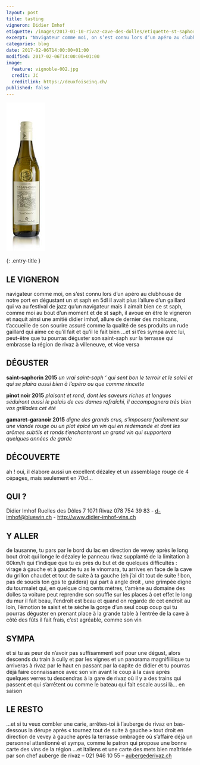 ```yaml
---
layout: post
title: tasting
vigneron: Didier Imhof
etiquette: /images/2017-01-10-rivaz-cave-des-dolles/etiquette-st-saphorin-desert.jpg
excerpt: "Navigateur comme moi, on s’est connu lors d’un apéro au clubhouse de notre port en dégustant un st saph en 5dl il avait plus l’allure d’un gaillard qui va au festival de jazz qu’un navigateur mais il aimait bien ce st saph, ..."
categories: blog
date: 2017-02-06T14:00:00+01:00
modified: 2017-02-06T14:00:00+01:00
image:
  feature: vignoble-002.jpg
  credit: JC
  creditlink: https://deuxfoiscinq.ch/
published: false
---
```



![](/images/2017-01-10-rivaz-cave-des-dolles/2_st-saphorin-desert50.jpg)

{: .entry-title }

## LE VIGNERON
navigateur comme moi, on s’est connu lors d’un apéro au clubhouse de notre port
en dégustant un st saph en 5dl
il avait plus l’allure d’un gaillard qui va au festival de jazz qu’un navigateur
mais il aimait bien ce st saph, comme moi
au bout d’un moment et de st saph, il avoue en être le vigneron et naquit ainsi une amitié
didier imhof, allure de dernier des mohicans, t’accueille de son sourire assuré comme la qualité de ses produits
un rude gaillard qui aime ce qu’il fait et qu’il le fait bien
…et si t’es sympa avec lui, peut-être que tu pourras déguster son saint-saph sur la terrasse qui embrasse la région de rivaz à villeneuve, et vice versa

## DÉGUSTER
**saint-saphorin 2015**
*un vrai saint-saph ‘ qui sent bon le terroir et le soleil et qui se plaira aussi bien à l’apéro ou que comme rincette*

**pinot noir 2015**
*plaisant et rond, dont les saveurs riches et longues séduiront aussi le palais de ces dames
rafraîchi, il accompagnera très bien vos grillades cet été*

**gamaret–garanoir 2015**
*digne des grands crus, s’imposera facilement sur une viande rouge ou un plat épicé
un vin qui en redemande et dont les arômes subtils et ronds t’enchanteront
un grand vin qui supportera quelques années de garde*

## DÉCOUVERTE
ah ! oui, il élabore aussi un excellent dézaley et un assemblage rouge de 4 cépages, mais seulement en 70cl…

## QUI ?
Didier Imhof
Ruelles des Dôles 7
1071 Rivaz
078 754 39 83 - d-imhof@bluewin.ch - http://www.didier-imhof-vins.ch

## Y ALLER
de lausanne, tu pars par le bord du lac en direction de vevey
après le long bout droit qui longe le dézaley le panneau rivaz supplanté de la limitation à 60km/h qui t’indique que tu es près du but et de quelques difficultés : virage à gauche et à gauche tu as le vinomara,
tu arrives en face de la cave du grillon chaudet et tout de suite à ta gauche (eh j’ai dit tout de suite ! bon, pas de soucis ton gps te guidera) qui part à angle droit , une grimpée digne du tourmalet qui, en quelque cinq cents mètres, t’amène au domaine des dolles
ta voiture peut reprendre son souffle sur les places à cet effet le long du mur
il fait beau, l’endroit est beau et quand on regarde de cet endroit au loin, l’émotion te saisit et te sèche la gorge d’un seul coup
coup qui tu pourras déguster en prenant place à la grande table à l’entrée de la cave à côté des fûts
il fait frais, c’est agréable, comme son vin

## SYMPA
et si tu as peur de n’avoir pas suffisamment soif pour une dégust, alors descends du train à cully et par les vignes et un panorama magnifiiiiique tu arriveras à rivaz par le haut en passant par la capite de didier et tu pourras déjà faire connaissance avec son vin avant le coup à la cave
après quelques verres tu descendras à la gare de rivaz où il y a des trains qui passent et qui s’arrêtent ou comme le bateau qui fait escale aussi là… en saison

## LE RESTO
…et si tu veux combler une carie, arrêtes-toi à l’auberge de rivaz en bas-dessous la dérupe après « tournez tout de suite à gauche » tout droit en direction de vevey
à gauche après la terrasse ombragée où s’affaire déjà un personnel attentionné et sympa, comme le patron qui propose une bonne carte des vins de la région …et italiens et une carte des mets bien maîtrisée par son chef
auberge de rivaz – 021 946 10 55 – [aubergederivaz.ch](http://www.aubergederivaz.ch)
